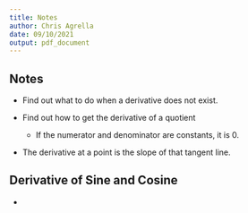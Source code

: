 ```yaml
---
title: Notes
author: Chris Agrella
date: 09/10/2021
output: pdf_document
---
```


## Notes

- Find out what to do when a derivative does not exist.
- Find out how to get the derivative of a quotient
  - If the numerator and denominator are constants, it is 0.

- The derivative at a point is the slope of that tangent line.

## Derivative of Sine and Cosine

- 